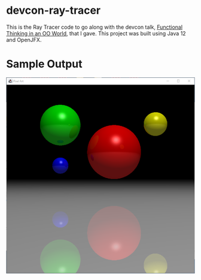 # devcon-ray-tracer
This is the Ray Tracer code to go along with the devcon talk, [Functional Thinking in an OO World](https://www.youtube.com/watch?v=iT0xFAxswgs), that I gave. This project was built using Java 12 and OpenJFX.

# Sample Output
![Alt text](/sample-output.png?raw=true "Optional Title")
